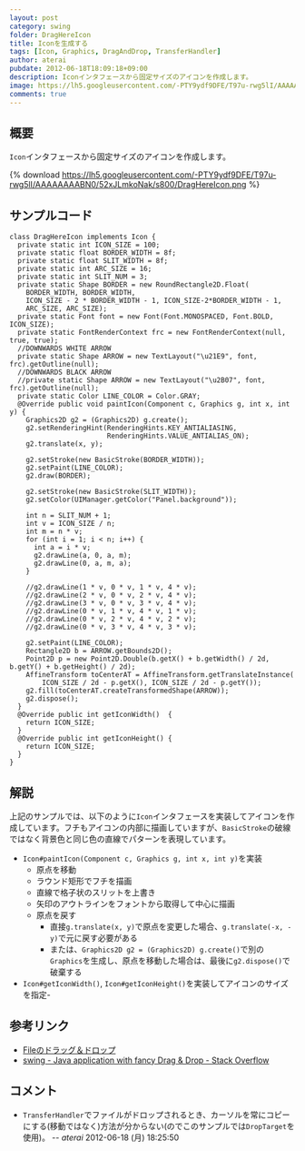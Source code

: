 ```yaml
---
layout: post
category: swing
folder: DragHereIcon
title: Iconを生成する
tags: [Icon, Graphics, DragAndDrop, TransferHandler]
author: aterai
pubdate: 2012-06-18T18:09:18+09:00
description: Iconインタフェースから固定サイズのアイコンを作成します。
image: https://lh5.googleusercontent.com/-PTY9ydf9DFE/T97u-rwg5lI/AAAAAAAABN0/52xJLmkoNak/s800/DragHereIcon.png
comments: true
---
```

## 概要
`Icon`インタフェースから固定サイズのアイコンを作成します。

{% download https://lh5.googleusercontent.com/-PTY9ydf9DFE/T97u-rwg5lI/AAAAAAAABN0/52xJLmkoNak/s800/DragHereIcon.png %}

## サンプルコード
<pre class="prettyprint"><code>class DragHereIcon implements Icon {
  private static int ICON_SIZE = 100;
  private static float BORDER_WIDTH = 8f;
  private static float SLIT_WIDTH = 8f;
  private static int ARC_SIZE = 16;
  private static int SLIT_NUM = 3;
  private static Shape BORDER = new RoundRectangle2D.Float(
    BORDER_WIDTH, BORDER_WIDTH,
    ICON_SIZE - 2 * BORDER_WIDTH - 1, ICON_SIZE-2*BORDER_WIDTH - 1,
    ARC_SIZE, ARC_SIZE);
  private static Font font = new Font(Font.MONOSPACED, Font.BOLD, ICON_SIZE);
  private static FontRenderContext frc = new FontRenderContext(null, true, true);
  //DOWNWARDS WHITE ARROW
  private static Shape ARROW = new TextLayout("\u21E9", font, frc).getOutline(null);
  //DOWNWARDS BLACK ARROW
  //private static Shape ARROW = new TextLayout("\u2B07", font, frc).getOutline(null);
  private static Color LINE_COLOR = Color.GRAY;
  @Override public void paintIcon(Component c, Graphics g, int x, int y) {
    Graphics2D g2 = (Graphics2D) g.create();
    g2.setRenderingHint(RenderingHints.KEY_ANTIALIASING,
                        RenderingHints.VALUE_ANTIALIAS_ON);
    g2.translate(x, y);

    g2.setStroke(new BasicStroke(BORDER_WIDTH));
    g2.setPaint(LINE_COLOR);
    g2.draw(BORDER);

    g2.setStroke(new BasicStroke(SLIT_WIDTH));
    g2.setColor(UIManager.getColor("Panel.background"));

    int n = SLIT_NUM + 1;
    int v = ICON_SIZE / n;
    int m = n * v;
    for (int i = 1; i &lt; n; i++) {
      int a = i * v;
      g2.drawLine(a, 0, a, m);
      g2.drawLine(0, a, m, a);
    }

    //g2.drawLine(1 * v, 0 * v, 1 * v, 4 * v);
    //g2.drawLine(2 * v, 0 * v, 2 * v, 4 * v);
    //g2.drawLine(3 * v, 0 * v, 3 * v, 4 * v);
    //g2.drawLine(0 * v, 1 * v, 4 * v, 1 * v);
    //g2.drawLine(0 * v, 2 * v, 4 * v, 2 * v);
    //g2.drawLine(0 * v, 3 * v, 4 * v, 3 * v);

    g2.setPaint(LINE_COLOR);
    Rectangle2D b = ARROW.getBounds2D();
    Point2D p = new Point2D.Double(b.getX() + b.getWidth() / 2d, b.getY() + b.getHeight() / 2d);
    AffineTransform toCenterAT = AffineTransform.getTranslateInstance(
        ICON_SIZE / 2d - p.getX(), ICON_SIZE / 2d - p.getY());
    g2.fill(toCenterAT.createTransformedShape(ARROW));
    g2.dispose();
  }
  @Override public int getIconWidth()  {
    return ICON_SIZE;
  }
  @Override public int getIconHeight() {
    return ICON_SIZE;
  }
}
</code></pre>

## 解説
上記のサンプルでは、以下のように`Icon`インタフェースを実装してアイコンを作成しています。フチもアイコンの内部に描画していますが、`BasicStroke`の破線ではなく背景色と同じ色の直線でパターンを表現しています。

- `Icon#paintIcon(Component c, Graphics g, int x, int y)`を実装
    - 原点を移動
    - ラウンド矩形でフチを描画
    - 直線で格子状のスリットを上書き
    - 矢印のアウトラインをフォントから取得して中心に描画
    - 原点を戻す
        - 直接`g.translate(x, y)`で原点を変更した場合、`g.translate(-x, -y)`で元に戻す必要がある
        - または、`Graphics2D g2 = (Graphics2D) g.create()`で別の`Graphics`を生成し、原点を移動した場合は、最後に`g2.dispose()`で破棄する
- `Icon#getIconWidth()`, `Icon#getIconHeight()`を実装してアイコンのサイズを指定-

<!-- dummy comment line for breaking list -->

## 参考リンク
- [Fileのドラッグ＆ドロップ](http://ateraimemo.com/Swing/FileListFlavor.html)
- [swing - Java application with fancy Drag & Drop - Stack Overflow](https://stackoverflow.com/questions/10751001/java-application-with-fancy-drag-drop)

<!-- dummy comment line for breaking list -->

## コメント
- `TransferHandler`でファイルがドロップされるとき、カーソルを常にコピーにする(移動ではなく)方法が分からない(のでこのサンプルでは`DropTarget`を使用)。 -- *aterai* 2012-06-18 (月) 18:25:50

<!-- dummy comment line for breaking list -->
